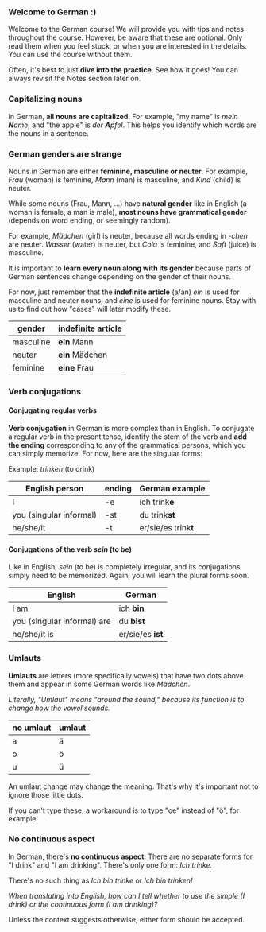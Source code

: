 ### Welcome to German :)

Welcome to the German course! We will provide you with tips and notes throughout the course. However, be aware that these are optional. Only read them when you feel stuck, or when you are interested in the details. You can use the course without them.

Often, it's best to just **dive into the practice**. See how it goes! You can always revisit the Notes section later on.

### Capitalizing nouns

In German, **all nouns are capitalized**. For example, "my name" is _mein **N**ame_, and "the apple" is _der **A**pfel_. This helps you identify which words are the nouns in a sentence.

### German genders are strange

Nouns in German are either **feminine, masculine or neuter**. For example, _Frau_ (woman) is feminine, _Mann_ (man) is masculine, and _Kind_ (child) is neuter.

While some nouns (Frau, Mann, …) have **natural gender** like in English (a woman is female, a man is male), **most nouns have grammatical gender** (depends on word ending, or seemingly random).

For example, _Mädchen_ (girl) is neuter, because all words ending in _-chen_ are neuter. _Wasser_ (water) is neuter, but _Cola_ is feminine, and _Saft_ (juice) is masculine.

It is important to **learn every noun along with its gender** because parts of German sentences change depending on the gender of their nouns.

For now, just remember that the **indefinite article** (a/an) _ein_ is used for masculine and neuter nouns, and _eine_ is used for feminine nouns. Stay with us to find out how "cases" will later modify these.

| gender    | indefinite article |
| --------- | ------------------ |
| masculine | **ein** Mann       |
| neuter    | **ein** Mädchen    |
| feminine  | **eine** Frau      |

### Verb conjugations

#### Conjugating regular verbs

**Verb conjugation** in German is more complex than in English. To conjugate a regular verb in the present tense, identify the stem of the verb and **add the ending** corresponding to any of the grammatical persons, which you can simply memorize. For now, here are the singular forms:

Example: _trinken_ (to drink)

| English person          | ending | German example       |
| ----------------------- | ------ | -------------------- |
| I                       | -e     | ich trink**e**       |
| you (singular informal) | -st    | du trink**st**       |
| he/she/it               | -t     | er/sie/es trink**t** |

#### Conjugations of the verb _sein_ (to be)

Like in English, _sein_ (to be) is completely irregular, and its conjugations simply need to be memorized. Again, you will learn the plural forms soon.

| English                     | German            |
| --------------------------- | ----------------- |
| I am                        | ich **bin**       |
| you (singular informal) are | du **bist**       |
| he/she/it is                | er/sie/es **ist** |

### Umlauts

**Umlauts** are letters (more specifically vowels) that have two dots above them and appear in some German words like _Mädchen_.

_Literally, "Umlaut" means "around the sound," because its function is to change how the vowel sounds._

| no umlaut | umlaut |
| --------- | ------ |
| a         | ä      |
| o         | ö      |
| u         | ü      |

An umlaut change may change the meaning. That's why it's important not to ignore those little dots.

If you can't type these, a workaround is to type "oe" instead of "ö", for example.

### No continuous aspect

In German, there's **no continuous aspect**. There are no separate forms for "I drink" and "I am drinking". There's only one form: _Ich trinke._

There's no such thing as _Ich bin trinke_ or _Ich bin trinken!_

_When translating into English, how can I tell whether to use the simple (I drink) or the continuous form (I am drinking)?_

Unless the context suggests otherwise, either form should be accepted.
